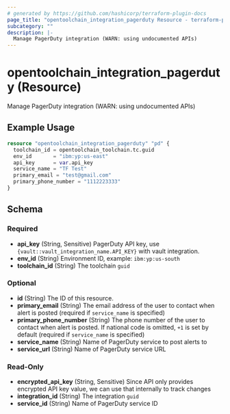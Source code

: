 ```yaml
---
# generated by https://github.com/hashicorp/terraform-plugin-docs
page_title: "opentoolchain_integration_pagerduty Resource - terraform-provider-opentoolchain"
subcategory: ""
description: |-
  Manage PagerDuty integration (WARN: using undocumented APIs)
---
```


# opentoolchain_integration_pagerduty (Resource)

Manage PagerDuty integration (WARN: using undocumented APIs)

## Example Usage

```terraform
resource "opentoolchain_integration_pagerduty" "pd" {
  toolchain_id = opentoolchain_toolchain.tc.guid
  env_id       = "ibm:yp:us-east"
  api_key      = var.api_key
  service_name = "TF Test"
  primary_email = "test@gmail.com"
  primary_phone_number = "1112223333"
}
```

<!-- schema generated by tfplugindocs -->
## Schema

### Required

- **api_key** (String, Sensitive) PagerDuty API key, use `{vault::vault_integration_name.API_KEY}` with vault integration.
- **env_id** (String) Environment ID, example: `ibm:yp:us-south`
- **toolchain_id** (String) The toolchain `guid`

### Optional

- **id** (String) The ID of this resource.
- **primary_email** (String) The email address of the user to contact when alert is posted (required if `service_name` is specified)
- **primary_phone_number** (String) The phone number of the user to contact when alert is posted. If national code is omitted, `+1` is set by default (required if `service_name` is specified)
- **service_name** (String) Name of PagerDuty service to post alerts to
- **service_url** (String) Name of PagerDuty service URL

### Read-Only

- **encrypted_api_key** (String, Sensitive) Since API only provides encrypted API key value, we can use that internally to track changes
- **integration_id** (String) The integration `guid`
- **service_id** (String) Name of PagerDuty service ID


